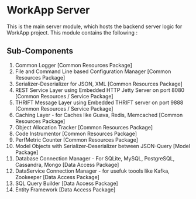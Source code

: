 # WorkApp Server

This is the main server module, which hosts the backend server logic for WorkApp project. This module contains the following : 

## Sub-Components

  1. Common Logger [Common Resources Package]
  2. File and Command Line based Configuration Manager [Common Resources Package]
  3. Serializer-Deserializer for JSON, XML [Common Resources Package]
  4. REST Service Layer using Embedded HTTP Jetty Server on port 8080 [Common Resources / Service Package]
  5. THRIFT Message Layer using Embedded THRIFT server on port 9888 [Common Resources / Service Package]
  6. Caching Layer - for Caches like Guava, Redis, Memcached [Common Resources Package]
  7. Object Allocation Tracker [Common Resources Package]
  8. Code Instrumentor [Common Resources Package]
  9. PerfMetric Counter [Common Resources Package] 
  10. Model Objects with Serializer-Deserializer between JSON-Query [Model Package] 
  11. Database Connection Manager - For SQLite, MySQL, PostgreSQL, Cassandra, Mongo [Data Access Package]
  12. DataService Connection Manager - for usefuk toools like Kafka, Zookeeper [Data Access Package]
  13. SQL Query Builder [Data Access Package]
  14. Entity Framework  [Data Access Package]
  
